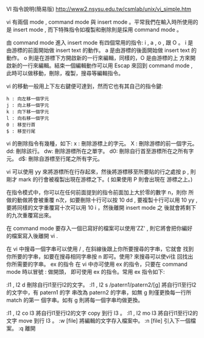 VI 指令說明(簡易版)
http://www2.nsysu.edu.tw/csmlab/unix/vi_simple.htm

  vi 有兩個 mode , command mode 與 insert mode 。平常我們在輸入時所使用的
  是 insert mode , 而下特殊指令如複製和刪除則是採用 command mode 。
  
  由 command mode 進入 insert mode 有四個常用的指令: i , a , o , 跟 O 。
  i 是由游標的前面開始做 insert text 的動作。 a 是由游標的後面開始做 insert 
  text 的動作。 o 則是在游標下方開啟新的一行來編輯，同樣的，O 是由游標的上
  方來開啟新的一行來編輯。結束一個編輯動作可以用 Escap 來回到 command mode , 
  此時可以做移動，刪除，複製，搜尋等編輯指令。
  
  vi 的移動一般用上下左右鍵便可達到，然而它也有其自己的指令鍵:
  
    h : 向左移一個字元
    j : 向上移一個字元
    k : 向下移一個字元
    l : 向右移一個字元
    0 : 移至行首
    $ : 移至行尾
    
  vi 的刪除指令有幾種，如下:
    x : 刪除游標上的字元。
    X : 刪除游標的前一個字元。
    dd: 刪除該行。
    dw: 刪除游標所在之單字。
    d0: 刪除自行首至游標所在之所有字元。
    d$: 刪除自游標至行尾之所有字元。
    
  vi 可以使用 yy 來將游標所在行存起來，然後將游標移至所要貼的行之處按 
  p , 則剛才 mark 的行會被複製出現在游標之下。( 如果使用 P 則會出現在
  游標之上。)
  
  在指令模式中，你可以在任何前面提到的指令前面加上大於零的數字 n，則你
  所做的動做將會被重覆 n次，如要刪除十行可以按 10 dd , 要複製十行可以用
  10 yy , 要將同樣的文字重覆寫十次可以用 10 i ，然後離開 insert mode 之
  後就會將剩下的九次重覆寫出來。  
  
  在 command mode 要存入一個已寫好的檔案可以使用'ZZ' , 則它將會把你編好
  的檔案寫入後離開 vi . 
  
  在 vi 中搜尋一個字串可以使用 / , 在斜線後跟上你所要搜尋的字串，它就會
  找到你所要的字串，如要在搜尋相同字串按 n 即可。使用? 來搜尋可以使vi往
  回找出你所需要的字串。
  ex 的指令
  在 vi 中亦可使用 ex 的指令，只要在 command mode 時以冒號 : 做開頭，
  即可使用 ex 的指令。常用 ex 指令如下:
  
  :l1 , l2 d 刪除自行l1至行l2的文字。
  :l1 , l2 s /patern1/patern2/[g] 將自行l1至行l2的文字中，有 patern1 的字
            串改為 patern2 的字串，如無 g 則僅更換每一行所 match 的第一
            個字串。如有 g 則將每一個字串均做更換。
            
  :l1 , l2 co l3 將自行l1至行l2的文字 copy 到行 l3 。
  :l1 , l2 mo l3 將自行l1至行l2的文字 move 到行 l3 。
  :w [file] 將編輯的文字存入檔案中。
  :n [file] 引入下一個檔案。
  :q    離開

